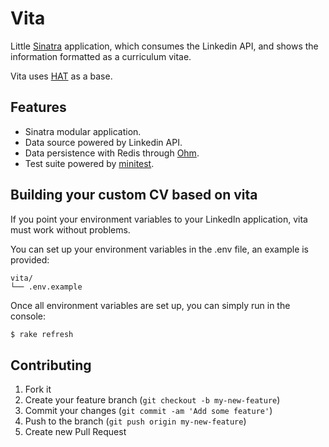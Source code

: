 # Vita

Little [Sinatra](http://www.sinatrarb.com/) application, which consumes the Linkedin API, and shows the information formatted as a curriculum vitae.

Vita uses [HAT](https://github.com/patriciomacadden/hat) as a base.

## Features

* Sinatra modular application.
* Data source powered by Linkedin API.
* Data persistence with Redis through [Ohm](https://github.com/soveran/ohm).
* Test suite powered by [minitest](https://github.com/seattlerb/minitest).

## Building your custom CV based on vita

If you point your environment variables to your LinkedIn application, vita must work
without problems.

You can set up your environment variables in the .env file, an example is provided:

```
vita/
└── .env.example
```

Once all environment variables are set up, you can simply run in the console:

```bash
$ rake refresh
```

## Contributing

1. Fork it
2. Create your feature branch (`git checkout -b my-new-feature`)
3. Commit your changes (`git commit -am 'Add some feature'`)
4. Push to the branch (`git push origin my-new-feature`)
5. Create new Pull Request
